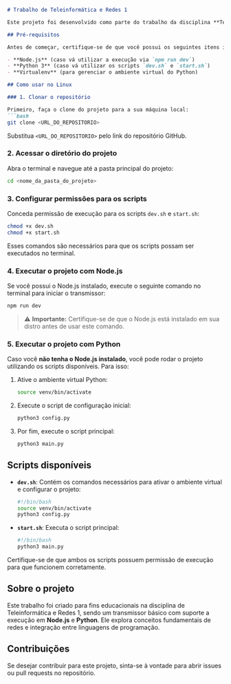 ```markdown
# Trabalho de Teleinformática e Redes 1

Este projeto foi desenvolvido como parte do trabalho da disciplina **Teleinformática e Redes 1**. Ele consiste em uma aplicação de transmissor que utiliza Node.js e Python para execução. Siga as instruções abaixo para configurar e executar o projeto no Linux.

## Pré-requisitos

Antes de começar, certifique-se de que você possui os seguintes itens instalados em sua máquina:

- **Node.js** (caso vá utilizar a execução via `npm run dev`)
- **Python 3** (caso vá utilizar os scripts `dev.sh` e `start.sh`)
- **Virtualenv** (para gerenciar o ambiente virtual do Python)

## Como usar no Linux

### 1. Clonar o repositório

Primeiro, faça o clone do projeto para a sua máquina local:
```bash
git clone <URL_DO_REPOSITORIO>
```
Substitua `<URL_DO_REPOSITORIO>` pelo link do repositório GitHub.

### 2. Acessar o diretório do projeto

Abra o terminal e navegue até a pasta principal do projeto:
```bash
cd <nome_da_pasta_do_projeto>
```

### 3. Configurar permissões para os scripts

Conceda permissão de execução para os scripts `dev.sh` e `start.sh`:
```bash
chmod +x dev.sh
chmod +x start.sh
```

Esses comandos são necessários para que os scripts possam ser executados no terminal.

### 4. Executar o projeto com Node.js

Se você possui o Node.js instalado, execute o seguinte comando no terminal para iniciar o transmissor:
```bash
npm run dev
```
> ⚠️ **Importante:** Certifique-se de que o Node.js está instalado em sua distro antes de usar este comando.

### 5. Executar o projeto com Python

Caso você **não tenha o Node.js instalado**, você pode rodar o projeto utilizando os scripts disponíveis. Para isso:

1. Ative o ambiente virtual Python:
   ```bash
   source venv/bin/activate
   ```

2. Execute o script de configuração inicial:
   ```bash
   python3 config.py
   ```

3. Por fim, execute o script principal:
   ```bash
   python3 main.py
   ```

## Scripts disponíveis

- **`dev.sh`**: Contém os comandos necessários para ativar o ambiente virtual e configurar o projeto:
  ```bash
  #!/bin/bash
  source venv/bin/activate
  python3 config.py
  ```

- **`start.sh`**: Executa o script principal:
  ```bash
  #!/bin/bash
  python3 main.py
  ```

Certifique-se de que ambos os scripts possuem permissão de execução para que funcionem corretamente.

## Sobre o projeto

Este trabalho foi criado para fins educacionais na disciplina de Teleinformática e Redes 1, sendo um transmissor básico com suporte a execução em **Node.js** e **Python**. Ele explora conceitos fundamentais de redes e integração entre linguagens de programação.

## Contribuições

Se desejar contribuir para este projeto, sinta-se à vontade para abrir issues ou pull requests no repositório.


```
